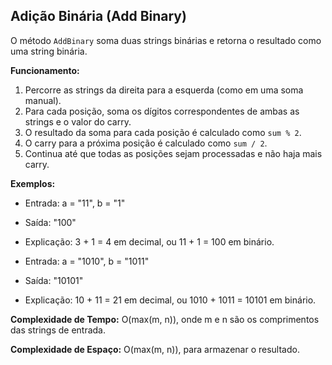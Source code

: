 ## Adição Binária (Add Binary)

O método `AddBinary` soma duas strings binárias e retorna o resultado como uma string binária.

**Funcionamento:**
1. Percorre as strings da direita para a esquerda (como em uma soma manual).
2. Para cada posição, soma os dígitos correspondentes de ambas as strings e o valor do carry.
3. O resultado da soma para cada posição é calculado como `sum % 2`.
4. O carry para a próxima posição é calculado como `sum / 2`.
5. Continua até que todas as posições sejam processadas e não haja mais carry.

**Exemplos:**
- Entrada: a = "11", b = "1"
- Saída: "100"
- Explicação: 3 + 1 = 4 em decimal, ou 11 + 1 = 100 em binário.

- Entrada: a = "1010", b = "1011"
- Saída: "10101"
- Explicação: 10 + 11 = 21 em decimal, ou 1010 + 1011 = 10101 em binário.

**Complexidade de Tempo:** O(max(m, n)), onde m e n são os comprimentos das strings de entrada.

**Complexidade de Espaço:** O(max(m, n)), para armazenar o resultado.
